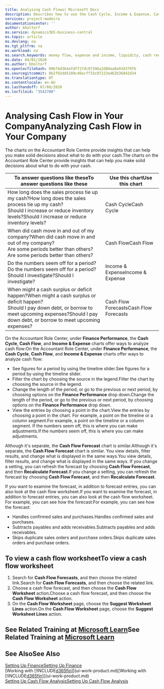 ```yaml
---
title: Analysing Cash Flows| Microsoft Docs
description: Describes how to use the Cash Cycle, Income & Expense, Cash Flow, and Cash Flow Forecast charts to analyze the past and future flow of money in and out of your company.
services: project-madeira
documentationcenter: ''
author: bholtorf
ms.service: dynamics365-business-central
ms.topic: article
ms.devlang: na
ms.tgt_pltfrm: na
ms.workload: na
ms.search.keywords: money flow, expense and income, liquidity, cash receipts minus cash payments, Cartera
ms.date: 04/01/2020
ms.author: bholtorf
ms.openlocfilehash: 09bf4d364afdff27dc97396a2d88ea0a934379fb
ms.sourcegitcommit: 8b2f02dd5189c46ecff33c07223ed62b36842d34
ms.translationtype: HT
ms.contentlocale: en-AU
ms.lasthandoff: 07/08/2020
ms.locfileid: "3542700"
---
```

# <a name="analyzing-cash-flow-in-your-company"></a><span data-ttu-id="46a22-103">Analysing Cash Flow in Your Company</span><span class="sxs-lookup"><span data-stu-id="46a22-103">Analyzing Cash Flow in Your Company</span></span>
<span data-ttu-id="46a22-104">The charts on the Accountant Role Centre provide insights that can help you make solid decisions about what to do with your cash.</span><span class="sxs-lookup"><span data-stu-id="46a22-104">The charts on the Accountant Role Center provide insights that can help you make solid decisions about what to do with your cash.</span></span>  

| <span data-ttu-id="46a22-105">To answer questions like these</span><span class="sxs-lookup"><span data-stu-id="46a22-105">To answer questions like these</span></span> | <span data-ttu-id="46a22-106">Use this chart</span><span class="sxs-lookup"><span data-stu-id="46a22-106">Use this chart</span></span> |
| --- | --- |
| <span data-ttu-id="46a22-107">How long does the sales process tie up my cash?</span><span class="sxs-lookup"><span data-stu-id="46a22-107">How long does the sales process tie up my cash?</span></span></br> <span data-ttu-id="46a22-108">Should I increase or reduce inventory levels?</span><span class="sxs-lookup"><span data-stu-id="46a22-108">Should I increase or reduce inventory levels?</span></span> |<span data-ttu-id="46a22-109">Cash Cycle</span><span class="sxs-lookup"><span data-stu-id="46a22-109">Cash Cycle</span></span> |
| <span data-ttu-id="46a22-110">When did cash move in and out of my company?</span><span class="sxs-lookup"><span data-stu-id="46a22-110">When did cash move in and out of my company?</span></span></br> <span data-ttu-id="46a22-111">Are some periods better than others?</span><span class="sxs-lookup"><span data-stu-id="46a22-111">Are some periods better than others?</span></span> |<span data-ttu-id="46a22-112">Cash Flow</span><span class="sxs-lookup"><span data-stu-id="46a22-112">Cash Flow</span></span> |
| <span data-ttu-id="46a22-113">Do the numbers seem off for a period?</span><span class="sxs-lookup"><span data-stu-id="46a22-113">Do the numbers seem off for a period?</span></span></br> <span data-ttu-id="46a22-114">Should I investigate?</span><span class="sxs-lookup"><span data-stu-id="46a22-114">Should I investigate?</span></span> |<span data-ttu-id="46a22-115">Income & Expense</span><span class="sxs-lookup"><span data-stu-id="46a22-115">Income & Expense</span></span> |
| <span data-ttu-id="46a22-116">When might a cash surplus or deficit happen?</span><span class="sxs-lookup"><span data-stu-id="46a22-116">When might a cash surplus or deficit happen?</span></span></br> <span data-ttu-id="46a22-117">Should I pay down debt, or borrow to meet upcoming expenses?</span><span class="sxs-lookup"><span data-stu-id="46a22-117">Should I pay down debt, or borrow to meet upcoming expenses?</span></span> |<span data-ttu-id="46a22-118">Cash Flow Forecasts</span><span class="sxs-lookup"><span data-stu-id="46a22-118">Cash Flow Forecasts</span></span> |

<span data-ttu-id="46a22-119">On the Accountant Role Center, under **Finance Performance**, the **Cash Cycle**, **Cash Flow**, and **Income & Expense** charts offer ways to analyze cash flow:</span><span class="sxs-lookup"><span data-stu-id="46a22-119">On the Accountant Role Center, under **Finance Performance**, the **Cash Cycle**, **Cash Flow**, and **Income & Expense** charts offer ways to analyze cash flow:</span></span>  

* <span data-ttu-id="46a22-120">See figures for a period by using the timeline slider.</span><span class="sxs-lookup"><span data-stu-id="46a22-120">See figures for a period by using the timeline slider.</span></span>  
* <span data-ttu-id="46a22-121">Filter the chart by choosing the source in the legend.</span><span class="sxs-lookup"><span data-stu-id="46a22-121">Filter the chart by choosing the source in the legend.</span></span>  
* <span data-ttu-id="46a22-122">Change the length of the period, or go to the previous or next period, by choosing options on the **Finance Performance** drop down.</span><span class="sxs-lookup"><span data-stu-id="46a22-122">Change the length of the period, or go to the previous or next period, by choosing options on the **Finance Performance** drop down.</span></span>  
* <span data-ttu-id="46a22-123">View the entries by choosing a point in the chart.</span><span class="sxs-lookup"><span data-stu-id="46a22-123">View the entries by choosing a point in the chart.</span></span> <span data-ttu-id="46a22-124">For example, a point on the timeline or a column segment.</span><span class="sxs-lookup"><span data-stu-id="46a22-124">For example, a point on the timeline or a column segment.</span></span> <span data-ttu-id="46a22-125">If the numbers seem off, this is where you can make adjustments.</span><span class="sxs-lookup"><span data-stu-id="46a22-125">If the numbers seem off, this is where you can make adjustments.</span></span>  

<span data-ttu-id="46a22-126">Although it's separate, the **Cash Flow Forecast** chart is similar.</span><span class="sxs-lookup"><span data-stu-id="46a22-126">Although it's separate, the **Cash Flow Forecast** chart is similar.</span></span> <span data-ttu-id="46a22-127">You view details, filter results, and change what is displayed in the same ways.</span><span class="sxs-lookup"><span data-stu-id="46a22-127">You view details, filter results, and change what is displayed in the same ways.</span></span> <span data-ttu-id="46a22-128">If you change a setting, you can refresh the forecast by choosing **Cash Flow Forecast**, and then **Recalculate Forecast**.</span><span class="sxs-lookup"><span data-stu-id="46a22-128">If you change a setting, you can refresh the forecast by choosing **Cash Flow Forecast**, and then **Recalculate Forecast**.</span></span>

<span data-ttu-id="46a22-129">If you want to examine the forecast, in addition to forecast entries, you can also look at the cash flow worksheet.</span><span class="sxs-lookup"><span data-stu-id="46a22-129">If you want to examine the forecast, in addition to forecast entries, you can also look at the cash flow worksheet.</span></span> <span data-ttu-id="46a22-130">For example, you can see how the forecast:</span><span class="sxs-lookup"><span data-stu-id="46a22-130">For example, you can see how the forecast:</span></span>

* <span data-ttu-id="46a22-131">Handles confirmed sales and purchases.</span><span class="sxs-lookup"><span data-stu-id="46a22-131">Handles confirmed sales and purchases.</span></span>  
* <span data-ttu-id="46a22-132">Subtracts payables and adds receivables.</span><span class="sxs-lookup"><span data-stu-id="46a22-132">Subtracts payables and adds receivables.</span></span>  
* <span data-ttu-id="46a22-133">Skips duplicate sales orders and purchase orders.</span><span class="sxs-lookup"><span data-stu-id="46a22-133">Skips duplicate sales orders and purchase orders.</span></span>  

## <a name="to-view-a-cash-flow-worksheet"></a><span data-ttu-id="46a22-134">To view a cash flow worksheet</span><span class="sxs-lookup"><span data-stu-id="46a22-134">To view a cash flow worksheet</span></span>
1. <span data-ttu-id="46a22-135">Search for **Cash Flow Forecasts**, and then choose the related link.</span><span class="sxs-lookup"><span data-stu-id="46a22-135">Search for **Cash Flow Forecasts**, and then choose the related link.</span></span>  
2. <span data-ttu-id="46a22-136">Choose a cash flow forecast, and then choose the **Cash Flow Worksheet** action.</span><span class="sxs-lookup"><span data-stu-id="46a22-136">Choose a cash flow forecast, and then choose the **Cash Flow Worksheet** action.</span></span>  
3. <span data-ttu-id="46a22-137">On the **Cash Flow Worksheet** page, choose the **Suggest Worksheet Lines** action.</span><span class="sxs-lookup"><span data-stu-id="46a22-137">On the **Cash Flow Worksheet** page, choose the **Suggest Worksheet Lines** action.</span></span>  

## <a name="see-related-training-at-microsoft-learn"></a><span data-ttu-id="46a22-138">See Related Training at [Microsoft Learn](/learn/modules/forecast-cash-flow-dynamics-365-business-central/index)</span><span class="sxs-lookup"><span data-stu-id="46a22-138">See Related Training at [Microsoft Learn](/learn/modules/forecast-cash-flow-dynamics-365-business-central/index)</span></span>

## <a name="see-also"></a><span data-ttu-id="46a22-139">See Also</span><span class="sxs-lookup"><span data-stu-id="46a22-139">See Also</span></span>
[<span data-ttu-id="46a22-140">Setting Up Finance</span><span class="sxs-lookup"><span data-stu-id="46a22-140">Setting Up Finance</span></span>](finance-setup-finance.md)  
<span data-ttu-id="46a22-141">[Working with [!INCLUDE[d365fin](includes/d365fin_md.md)]](ui-work-product.md)</span><span class="sxs-lookup"><span data-stu-id="46a22-141">[Working with [!INCLUDE[d365fin](includes/d365fin_md.md)]](ui-work-product.md)</span></span>  
[<span data-ttu-id="46a22-142">Setting Up Cash Flow Analysis</span><span class="sxs-lookup"><span data-stu-id="46a22-142">Setting Up Cash Flow Analysis</span></span>](finance-setup-cash-flow-analyses.md)  
